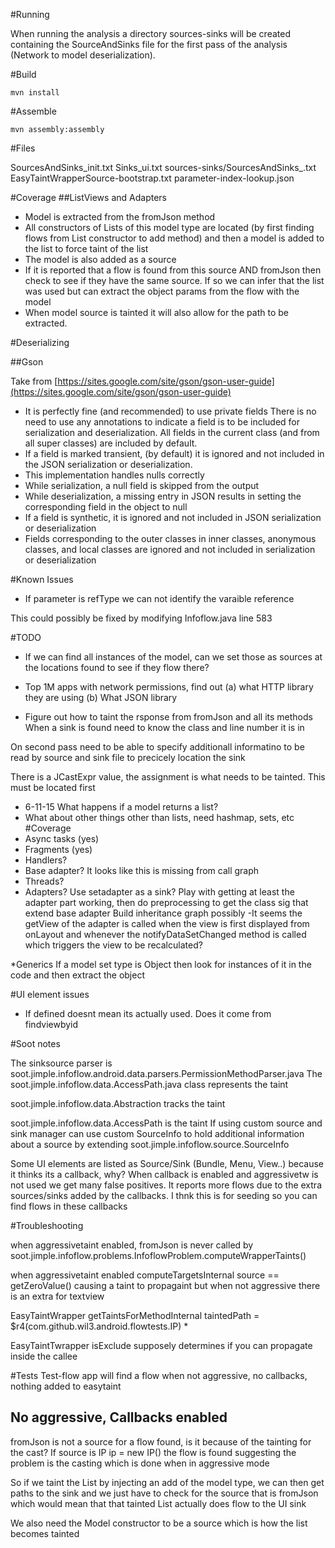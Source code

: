 #Running

When running the analysis a directory sources-sinks will be created containing the SourceAndSinks file for the first pass of the analysis (Network to model deserialization).

#Build

```
mvn install
```

#Assemble

```
mvn assembly:assembly
```

#Files

SourcesAndSinks_init.txt
Sinks_ui.txt
sources-sinks/SourcesAndSinks_<apk name>.txt
EasyTaintWrapperSource-bootstrap.txt
parameter-index-lookup.json


#Coverage
##ListViews and Adapters
* Model is extracted from the fromJson method
* All constructors of Lists of this model type are located (by first finding flows from List constructor to add method) and then a model
is added to the list to force taint of the list
* The model is also added as a source
* If it is reported that a flow is found from this source AND fromJson then check to see if they have the same source. If so we can infer that the list was used but can extract the object params from the flow with the model
* When model source is tainted it will also allow for the path to be extracted.

#Deserializing

##Gson

Take from [https://sites.google.com/site/gson/gson-user-guide](https://sites.google.com/site/gson/gson-user-guide)

* It is perfectly fine (and recommended) to use private fields
There is no need to use any annotations to indicate a field is to be included for serialization and deserialization. All fields in the current class (and from all super classes) are included by default.
* If a field is marked transient, (by default) it is ignored and not included in the JSON serialization or deserialization.
* This implementation handles nulls correctly
* While serialization, a null field is skipped from the output
* While deserialization, a missing entry in JSON results in setting the corresponding field in the object to null
* If a field is synthetic, it is ignored and not included in JSON serialization or deserialization
* Fields corresponding to the outer classes in  inner classes, anonymous classes, and local classes are ignored and not included in serialization or deserialization



#Known Issues

* If parameter is refType we can not identify the varaible reference

This could possibly be fixed by modifying Infoflow.java line 583


#TODO 

* If we can find all instances of the model, can we set those as sources at the locations found to see if they flow there?
* Top 1M apps with network permissions, find out
(a) what HTTP library they are using
(b) What JSON library

* Figure out how to taint the rsponse from fromJson and all its methods
When a sink is found need to know the class and line number it is in 

On second pass need to be able to specify additionall informatino to be read by source and sink file to precicely location the sink

There is a JCastExpr value, the assignment is what needs to be tainted. This must be located first


* 6-11-15 What happens if a model returns a list?
* What about other things other than lists, need hashmap, sets, etc
#Coverage
* Async tasks (yes)
* Fragments (yes)
* Handlers?
* Base adapter? It looks like this is missing from call graph
* Threads?
* Adapters? Use setadapter as a sink?
	Play with getting at least the adapter part working, then do preprocessing to get the class sig that extend base adapter
	Build inheritance graph possibly
	-It seems the getView of the adapter is called when the view is first displayed from onLayout
	and whenever the notifyDataSetChanged method is called which triggers the view to be recalculated?

*Generics
	If a model set type is Object then look for instances of it in the code and then extract the object


#UI element issues
* If defined doesnt mean its actually used. Does it come from findviewbyid


#Soot notes

The sinksource parser is soot.jimple.infoflow.android.data.parsers.PermissionMethodParser.java
The soot.jimple.infoflow.data.AccessPath.java class represents the taint

soot.jimple.infoflow.data.Abstraction tracks the taint

soot.jimple.infoflow.data.AccessPath is the taint
If using custom source and sink manager can use custom SourceInfo to hold additional information about a source by extending soot.jimple.infoflow.source.SourceInfo


Some UI elements are listed as Source/Sink (Bundle, Menu, View..) because it thinks its a callback, why?
When callback is enabled and aggressivetw is not used we get many false positives. It reports more flows due to the extra sources/sinks added by the callbacks. I thnk this is for seeding so you can find flows in these callbacks



#Troubleshooting

when aggressivetaint enabled, fromJson is never called by soot.jimple.infoflow.problems.InfoflowProblem.computeWrapperTaints()

when aggressivetaint enabled computeTargetsInternal source == getZeroValue() causing a taint to propagaint but when not aggressive there is an extra for textview


EasyTaintWrapper getTaintsForMethodInternal
taintedPath = $r4(com.github.wil3.android.flowtests.IP) *

EasyTaintTwrapper isExclude supposely determines if you can propagate inside the callee



#Tests
Test-flow app will find a flow when not aggressive, no callbacks,  nothing added to easytaint

## No aggressive, Callbacks enabled
fromJson is not a source for a flow found, is it because of the tainting for the cast?
If source is IP ip = new IP() the flow is found suggesting the problem is the casting which is done when in aggressive mode


So if we taint the List by injecting an add of the model type, we can then get paths to the sink and we just have to check for the source that is fromJson which would mean that that tainted List actually does flow to the UI sink

We also need the Model constructor to be a source which is how the list becomes tainted
